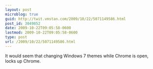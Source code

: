 ```yaml
---
layout: post
microblog: true
guid: http://twit.vmstan.com/2009/10/22/5071149586.html
post_id: 3049852
date: 2009-10-22T09:05:58-0600
lastmod: 2009-10-22T09:05:58-0600
type: post
url: /2009/10/22/5071149586.html
---
```

It would seem that changing Windows 7 themes while Chrome is open, locks up Chrome.
